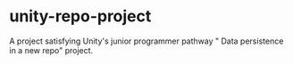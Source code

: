 # unity-repo-project
A project satisfying Unity's junior programmer pathway " Data persistence in a new repo" project.
